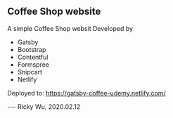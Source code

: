 ## Coffee Shop website

A simple Coffee Shop websit Developed by

- Gatsby
- Bootstrap
- Contentful
- Formspree
- Snipcart
- Netlify

Deployed to: https://gatsby-coffee-udemy.netlify.com/

--- Ricky Wu, 2020.02.12
